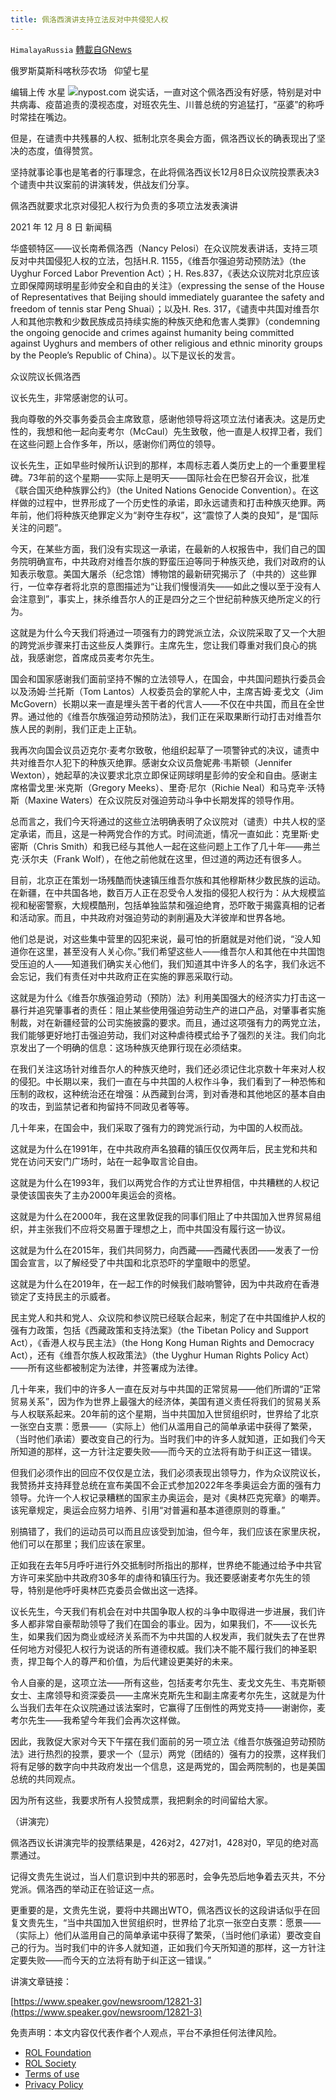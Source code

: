 ```yaml
---
title: 佩洛西演讲支持立法反对中共侵犯人权
---
```

`HimalayaRussia` [轉載自GNews](https://gnews.org/zh-hans/1741465/)

俄罗斯莫斯科喀秋莎农场   仰望七星

编辑上传  水星
![](https://assets.gnews.org/wp-content/uploads/2021/12/N.jpg)nypost.com
说实话，一直对这个佩洛西没有好感，特别是对中共病毒、疫苗追责的漠视态度，对班农先生、川普总统的穷追猛打，“巫婆”的称呼时常挂在嘴边。

但是，在谴责中共残暴的人权、抵制北京冬奥会方面，佩洛西议长的确表现出了坚决的态度，值得赞赏。

坚持就事论事也是笔者的行事理念，在此将佩洛西议长12月8日众议院投票表决3个谴责中共议案前的讲演转发，供战友们分享。

佩洛西就要求北京对侵犯人权行为负责的多项立法发表演讲

2021 年 12 月 8 日 新闻稿

华盛顿特区——议长南希佩洛西（Nancy Pelosi）在众议院发表讲话，支持三项反对中共国侵犯人权的立法，包括H.R. 1155，《维吾尔强迫劳动预防法》（the Uyghur Forced Labor Prevention Act）；H. Res.837，《表达众议院对北京应该立即保障网球明星彭帅安全和自由的关注》（expressing the sense of the House of Representatives that Beijing should immediately guarantee the safety and freedom of tennis star Peng Shuai）；以及H. Res. 317，《谴责中共国对维吾尔人和其他宗教和少数民族成员持续实施的种族灭绝和危害人类罪》（condemning the ongoing genocide and crimes against humanity being committed against Uyghurs and members of other religious and ethnic minority groups by the People’s Republic of China）。以下是议长的发言。

众议院议长佩洛西

议长先生，非常感谢您的认可。

我向尊敬的外交事务委员会主席致意，感谢他领导将这项立法付诸表决。这是历史性的，我想和他一起向麦考尔（McCaul）先生致敬，他一直是人权捍卫者，我们在这些问题上合作多年，所以，感谢你们两位的领导。

议长先生，正如早些时候所认识到的那样，本周标志着人类历史上的一个重要里程碑。73年前的这个星期——实际上是明天——国际社会在巴黎召开会议，批准《联合国灭绝种族罪公约》（the United Nations Genocide Convention）。在这样做的过程中，世界形成了一个历史性的承诺，即永远谴责和打击种族灭绝罪。两年前，他们将种族灭绝罪定义为“剥夺生存权”，这“震惊了人类的良知”，是“国际关注的问题”。

今天，在某些方面，我们没有实现这一承诺，在最新的人权报告中，我们自己的国务院明确宣布，中共政府对维吾尔族的野蛮压迫等同于种族灭绝，我们对政府的认知表示敬意。美国大屠杀（纪念馆）博物馆的最新研究揭示了（中共的）这些罪行，一位幸存者将北京的意图描述为“让我们慢慢消失——如此之慢以至于没有人会注意到”，事实上，抹杀维吾尔人的正是四分之三个世纪前种族灭绝所定义的行为。

这就是为什么今天我们将通过一项强有力的跨党派立法，众议院采取了又一个大胆的跨党派步骤来打击这些反人类罪行。主席先生，您让我们尊重对我们良心的挑战，我感谢您，首席成员麦考尔先生。

国会和国家感谢我们面前坚持不懈的立法领导人，在国会，中共国问题执行委员会以及汤姆·兰托斯（Tom Lantos）人权委员会的掌舵人中，主席吉姆·麦戈文（Jim McGovern）长期以来一直是埋头苦干者的代言人——不仅在中共国，而且在全世界。通过他的《维吾尔族强迫劳动预防法》，我们正在采取果断行动打击对维吾尔族人民的剥削，我们正走上正轨。

我再次向国会议员迈克尔·麦考尔致敬，他组织起草了一项警钟式的决议，谴责中共对维吾尔人犯下的种族灭绝罪。感谢女众议员詹妮弗·韦斯顿（Jennifer Wexton），她起草的决议要求北京立即保证网球明星彭帅的安全和自由。感谢主席格雷戈里·米克斯（Gregory Meeks）、里奇·尼尔（Richie Neal）和马克辛·沃特斯（Maxine Waters）在众议院反对强迫劳动斗争中长期发挥的领导作用。

总而言之，我们今天将通过的这些立法明确表明了众议院对（谴责）中共人权的坚定承诺，而且，这是一种两党合作的方式。时间流逝，情况一直如此：克里斯·史密斯（Chris Smith）和我已经与其他人一起在这些问题上工作了几十年——弗兰克·沃尔夫（Frank Wolf），在他之前他就在这里，但过道的两边还有很多人。

目前，北京正在策划一场残酷而快速镇压维吾尔族和其他穆斯林少数民族的运动。在新疆，在中共国各地，数百万人正在忍受令人发指的侵犯人权行为：从大规模监视和秘密警察，大规模酷刑，包括单独监禁和强迫绝育，恐吓敢于揭露真相的记者和活动家。而且，中共政府对强迫劳动的剥削遍及大洋彼岸和世界各地。

他们总是说，对这些集中营里的囚犯来说，最可怕的折磨就是对他们说，“没人知道你在这里，甚至没有人关心你。”我们希望这些人——维吾尔人和其他在中共国饱受压迫的人——知道我们确实关心他们，我们知道其中许多人的名字，我们永远不会忘记，我们有责任对中共政府正在实施的罪恶采取行动。

这就是为什么《维吾尔族强迫劳动（预防）法》利用美国强大的经济实力打击这一暴行并追究肇事者的责任：阻止某些使用强迫劳动生产的进口产品，对肇事者实施制裁，对在新疆经营的公司实施披露的要求。而且，通过这项强有力的两党立法，我们能够更好地打击强迫劳动，我们对这种虐待模式给予了强烈的关注。我们向北京发出了一个明确的信息：这场种族灭绝罪行现在必须结束。

在我们关注这场针对维吾尔人的种族灭绝时，我们还必须记住北京数十年来对人权的侵犯。中长期以来，我们一直在与中共国的人权作斗争，我们看到了一种恐怖和压制的政权，这种统治还在增强：从西藏到台湾，到对香港和其他地区的基本自由的攻击，到监禁记者和拘留持不同政见者等等。

几十年来，在国会中，我们采取了强有力的跨党派行动，为中国的人权而战。

这就是为什么在1991年，在中共政府声名狼藉的镇压仅仅两年后，民主党和共和党在访问天安门广场时，站在一起争取言论自由。

这就是为什么在1993年，我们以两党合作的方式让世界相信，中共糟糕的人权记录使该国丧失了主办2000年奥运会的资格。

这就是为什么在2000年，我在这里敦促我的同事们阻止了中共国加入世界贸易组织，并主张我们不应将交易置于理想之上，而中共国没有履行这一协议。

这就是为什么在2015年，我们共同努力，向西藏——西藏代表团——发表了一份国会宣言，以了解经受了中共国和北京恐吓的学童眼中的愿望。

这就是为什么在2019年，在一起工作的时候我们敲响警钟，因为中共政府在香港锁定了支持民主的示威者。

民主党人和共和党人、众议院和参议院已经联合起来，制定了在中共国维护人权的强有力政策，包括《西藏政策和支持法案》（the Tibetan Policy and Support Act），《香港人权与民主法》（the Hong Kong Human Rights and Democracy Act），还有《维吾尔族人权政策法》（the Uyghur Human Rights Policy Act）——所有这些都被制定为法律，并签署成为法律。

几十年来，我们中的许多人一直在反对与中共国的正常贸易——他们所谓的“正常贸易关系”，因为作为世界上最强大的经济体，美国有道义责任将我们的贸易关系与人权联系起来。20年前的这个星期，当中共国加入世贸组织时，世界给了北京一张空白支票：愿景——（实际上）他们从滥用自己的简单承诺中获得了繁荣，（当时他们承诺）要改变自己的行为。当时我们中的许多人就知道，正如我们今天所知道的那样，这一方针注定要失败——而今天的立法将有助于纠正这一错误。

但我们必须作出的回应不仅仅是立法，我们必须表现出领导力，作为众议院议长，我赞扬并支持拜登总统在宣布美国不会正式参加2022年冬季奥运会方面的强有力领导。允许一个人权记录糟糕的国家主办奥运会，是对《奥林匹克宪章》的嘲弄。该宪章规定，奥运会应努力培养、引用“对普遍和基本道德原则的尊重。”

别搞错了，我们的运动员可以而且应该受到加油，但今年，我们应该在家里庆祝，他们可以在那里；我们应该在家里。

正如我在去年5月呼吁进行外交抵制时所指出的那样，世界绝不能通过给予中共官方许可来奖励中共政府30多年的虐待和镇压行为。我还要感谢麦考尔先生的领导，特别是他呼吁奥林匹克委员会做出这一选择。

议长先生，今天我们有机会在对中共国争取人权的斗争中取得进一步进展，我们许多人都非常自豪帮助领导了我们在国会的事业。因为，如果我们，不——议长先生，如果我们因为商业或经济关系而不为中共国的人权发声，我们就失去了在世界任何地方对侵犯人权行为说话的所有道德权威。我们决不能不履行我们的神圣职责，捍卫每个人的尊严和价值，为后代建设更美好的未来。

令人自豪的是，这项立法——所有这些，包括麦考尔先生、麦戈文先生、韦克斯顿女士、主席领导和资深委员——主席米克斯先生和副主席麦考尔先生，这就是为什么当我们去年在众议院通过该法案时，它赢得了压倒性的两党支持——谢谢你，麦考尔先生——我希望今年我们会再次这样做。

因此，我敦促大家对今天下午摆在我们面前的另一项立法《维吾尔族强迫劳动预防法》进行热烈的投票，要求一个（显示）两党（团结的）强有力的投票，这样我们将有足够的数字向中共政府发出一个信息，这是两党的，国会两院制的，也是美国总统的共同观点。

因为所有这些，我要求所有人投赞成票，我把剩余的时间留给大家。

（讲演完）

佩洛西议长讲演完毕的投票结果是，426对2，427对1，428对0，罕见的绝对高票通过。

记得文贵先生说过，当人们意识到中共的邪恶时，会争先恐后地争着去灭共，不分党派。佩洛西的举动正在验证这一点。

更重要的是，文贵先生说，要将中共踢出WTO，佩洛西议长的这段讲话似乎在回复文贵先生，“当中共国加入世贸组织时，世界给了北京一张空白支票：愿景——（实际上）他们从滥用自己的简单承诺中获得了繁荣，（当时他们承诺）要改变自己的行为。当时我们中的许多人就知道，正如我们今天所知道的那样，这一方针注定要失败——而今天的立法将有助于纠正这一错误。”

讲演文章链接：

[https://www.speaker.gov/newsroom/12821-3](https://www.speaker.gov/newsroom/12821-3)

 

免责声明：本文内容仅代表作者个人观点，平台不承担任何法律风险。

- [ROL Foundation](https://rolfoundation.org/)
- [ROL Society](https://rolsociety.org/)
- [Terms of use](https://gnews.org/terms-of-use-3/)
- [Privacy Policy](https://gnews.org/privacy-policy/)
